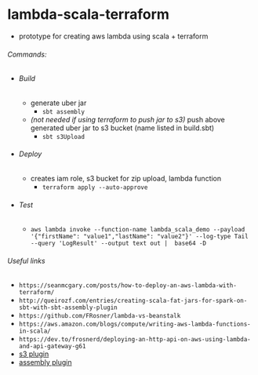 # lambda-scala-terraform
* prototype for creating aws lambda using scala + terraform


###### Commands:
* ###### Build
    * generate uber jar
        * `sbt assembly`
    * _(not needed if using terraform to push jar to s3)_ push above generated uber jar to s3 bucket (name listed in build.sbt)        
        * `sbt s3Upload`

* ###### Deploy
    * creates iam role, s3 bucket for zip upload, lambda function 
        * `terraform apply --auto-approve`

* ###### Test
    * `aws lambda invoke --function-name lambda_scala_demo --payload '{"firstName": "value1","lastName": "value2"}' --log-type Tail  --query 'LogResult' --output text out |  base64 -D`


###### Useful links
* `https://seanmcgary.com/posts/how-to-deploy-an-aws-lambda-with-terraform/`
* `http://queirozf.com/entries/creating-scala-fat-jars-for-spark-on-sbt-with-sbt-assembly-plugin`
* `https://github.com/FRosner/lambda-vs-beanstalk`
* `https://aws.amazon.com/blogs/compute/writing-aws-lambda-functions-in-scala/`
* `https://dev.to/frosnerd/deploying-an-http-api-on-aws-using-lambda-and-api-gateway-g61`
* [s3 plugin](https://github.com/sbt/sbt-s3)
* [assembly plugin](https://github.com/sbt/sbt-assembly)